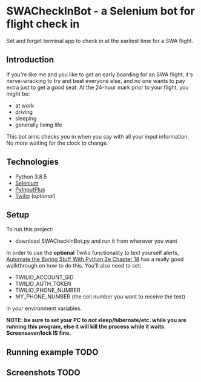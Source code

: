 # SWACheckInBot - a Selenium bot for flight check in

Set and forget terminal app to check in at the earliest time for a SWA flight.

## Introduction

If you're like me and you like to get an early boarding for an SWA flight, it's nerve-wracking to try and beat everyone else, and no one wants to pay extra just to get a good seat.
At the 24-hour mark prior to your flight, you might be:
* at work
* driving
* sleeping
* generally living life

This bot aims checks you in when you say with all your input information. No more waiting for the clock to change.

## Technologies
* Python 3.8.5
* [Selenium](https://selenium-python.readthedocs.io/)
* [PyInputPlus](https://pyinputplus.readthedocs.io/en/latest/)
* [Twilio](https://pypi.org/project/twilio/) (*optional*)

## Setup
To run this project:
* download SWACheckInBot.py and run it from wherever you want

In order to use the **optional** Twilio functionality to text yourself alerts, [Automate the Boring Stuff With Python 2e Chapter 18](https://automatetheboringstuff.com/2e/chapter18/) has a really good walkthrough on how to do this.
You'll also need to set:
* TWILIO_ACCOUNT_SID
* TWILIO_AUTH_TOKEN
* TWILIO_PHONE_NUMBER
* MY_PHONE_NUMBER (the cell number you want to receive the text)

in your environment variables.

**NOTE: be sure to set your PC to *not* sleep/hibernate/etc. while you are running this program, else it will kill the process while it waits. Screensaver/lock IS fine.**

## Running example TODO

## Screenshots TODO
